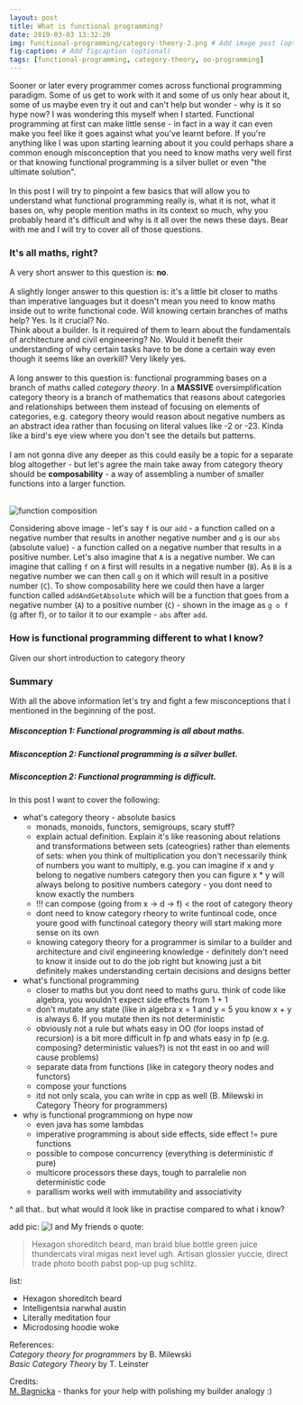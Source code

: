 ```yaml
---
layout: post
title: What is functional programming?
date: 2019-03-03 13:32:20
img: functional-programming/category-theory-2.png # Add image post (optional)
fig-caption: # Add figcaption (optional)
tags: [functional-programming, category-theory, oo-programming]
---
```


Sooner or later every programmer comes across functional programming paradigm. Some of us get to work with it and some of us only hear about it, some of us maybe even try it out and can't help but wonder - why is it so hype now? I was wondering this myself when I started. Functional programming at first can make little sense - in fact in a way it can even make you feel like it goes against what you've learnt before. If you're anything like I was upon starting learning about it you could perhaps share a common enough misconception that you need to know maths very well first or that knowing functional programming is a silver bullet or even "the ultimate solution".<br><br>
In this post I will try to pinpoint a few basics that will allow you to understand what functional programming really is, what it is not, what it bases on, why people mention maths in its context so much, why you probably heard it's difficult and why is it all over the news these days. Bear with me and I will try to cover all of those questions. 


### It's all maths, right?

A very short answer to this question is: <b>no</b>. <br><br>
A slightly longer answer to this question is: it's a little bit closer to maths than imperative languages but it doesn't mean you need to know maths inside out to write functional code. Will knowing certain branches of maths help? Yes. Is it crucial? No. <br>Think about a builder. Is it required of them to learn about the fundamentals of architecture and civil engineering? No. Would it benefit their understanding of why certain tasks have to be done a certain way even though it seems like an overkill? Very likely yes. <br><br>
A long answer to this question is: functional programming bases on a branch of maths called _category theory_. In a <b>MASSIVE</b> oversimplification category theory is a branch of mathematics that reasons about categories and relationships between them instead of focusing on elements of categories, e.g. category theory would reason about negative numbers as an abstract idea rather than focusing on literal values like -2 or -23. Kinda like a bird's eye view where you don't see the details but patterns. <br><br>
I am not gonna dive any deeper as this could easily be a topic for a separate blog altogether - but let's agree the main take away from category theory should be <b>composability</b> - a way of assembling a number of smaller functions into a larger function.
<br><br>
                         
                         
![function composition]({{site.baseurl}}/assets/img/functional-programming/category-theory-small.png)


  Considering above image - let's say `f` is our `add` - a function called on a negative number that results in another negative number and `g` is our `abs` (absolute value) - a function called on a negative number that results in a positive number. Let's also imagine that `A` is a negative number. We can imagine that calling `f` on `A` first will results in a negative number (`B`). As `B` is a negative number we can then call `g` on it which will result in a positive number (`C`). To show composability here we could then have a larger function called `addAndGetAbsolute` which will be a function that goes from a negative number (`A`) to a positive number (`C`) - shown in the image as `g o f` (g after f), or to tailor it to our example - `abs` after `add`.

### How is functional programming different to what I know?

Given our short introduction to category theory




### Summary 

With all the above information let's try and fight a few misconceptions that I mentioned in the beginning of the post.

##### Misconception 1: Functional programming is all about maths.
##### Misconception 2: Functional programming is a silver bullet.
##### Misconception 2: Functional programming is difficult.


In this post I want to cover the following:
- what's category theory - absolute basics
    - monads, monoids, functors, semigroups, scary stuff?
    - explain actual definition. Explain it's like reasoning about relations and transformations between sets (cateogries) 
    rather than elements of sets: when you think of multiplication 
    you don't necessarily think of numbers you want to multiply, e.g. you can imagine if x and y belong to negative numbers category
    then you can figure x * y will always belong to positive numbers category - you dont need to know exactly the numbers 
    - !!! can compose (going from x -> d -> f) < the root of category theory
    - dont need to know category rheory to write funtinoal code, once youre good with functinoal category theory will start
    making more sense on its own
    - knowing category theory for a programmer is similar to a builder and architecture and civil engineering knowledge - definitely don't need to know it inside out to do the job right but knowing just a bit definitely makes understanding certain decisions and designs better
- what's functional programming
    - closer to maths but you dont need to maths guru. think of code like algebra, you wouldn't expect side effects from 1 + 1
    - don't mutate any state (like in algebra x = 1 and y = 5 you know x + y is always 6. If you mutate then its not
     deterministic
     - obviously not a rule but whats easy in OO (for loops instad of recursion) is a bit more difficult in fp and whats easy in fp (e.g. composing? deterministic values?) is not tht east in oo
    and will cause problems)
    - separate data from functions (like in category theory nodes and functors)
    - compose your functions
    - itd not only scala, you can write in cpp as well (B. Milewski in Category Theory for programmers)
- why is functional programmiong on hype now
    - even java has some lambdas
    - imperative programming is about side effects, side effect != pure functions
    - possible to compose concurrency (everything is deterministic if pure)
    - multicore processors these days, tough to parralelie non deterministic code
    - parallism works well with immutability and associativity
    
 ^ all that.. but what would it look like in practise compared to what i know?

add pic:
![I and My friends]({{site.baseurl}}/assets/img/we-in-rest.jpg)
o
quote:
>Hexagon shoreditch beard, man braid blue bottle green juice thundercats viral migas next level ugh. Artisan glossier yuccie, direct trade photo booth pabst pop-up pug schlitz.

list:
* Hexagon shoreditch beard
* Intelligentsia narwhal austin
* Literally meditation four
* Microdosing hoodie woke

References:<br>
_Category theory for programmers_ by B. Milewski<br>
_Basic Category Theory_ by T. Leinster

Credits: <br>
[M. Bagnicka](https://www.linkedin.com/in/malgorzata-bagnicka/) - thanks for your help with polishing my builder analogy :)
